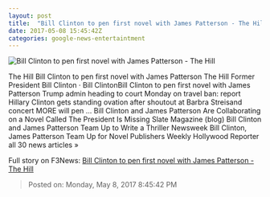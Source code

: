 ```yaml
---
layout: post
title:  "Bill Clinton to pen first novel with James Patterson - The Hill"
date: 2017-05-08 15:45:42Z
categories: google-news-entertaintment
---
```


![Bill Clinton to pen first novel with James Patterson - The Hill](http://thehill.com/sites/default/files/blogs/dnc_billclinton_072616gn9.jpg)

The Hill Bill Clinton to pen first novel with James Patterson The Hill Former President Bill Clinton · Bill ClintonBill Clinton to pen first novel with James Patterson Trump admin heading to court Monday on travel ban: report Hillary Clinton gets standing ovation after shoutout at Barbra Streisand concert MORE will pen ... Bill Clinton and James Patterson Are Collaborating on a Novel Called The President Is Missing Slate Magazine (blog) Bill Clinton and James Patterson Team Up to Write a Thriller Newsweek Bill Clinton, James Patterson Team Up for Novel Publishers Weekly Hollywood Reporter all 30 news articles »


Full story on F3News: [Bill Clinton to pen first novel with James Patterson - The Hill](http://www.f3nws.com/n/aVUzNE)

> Posted on: Monday, May 8, 2017 8:45:42 PM
